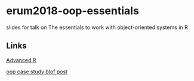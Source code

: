 # erum2018-oop-essentials
slides for talk on The essentials to work with object-oriented systems in R

## Links

[Advanced R](https://adv-r.hadley.nz/oo.html)

[oop case study blof post](https://www.ildiczeller.com/2018/04/02/investigating-difftime-behavior/)
